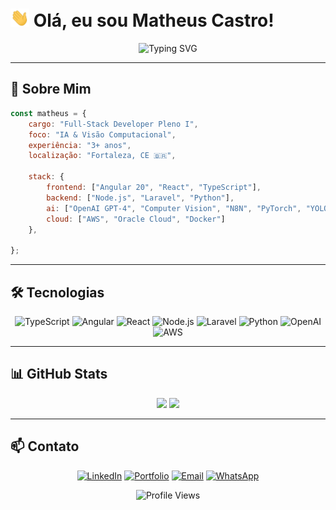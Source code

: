 # <img src="https://raw.githubusercontent.com/ABSphreak/ABSphreak/master/gifs/Hi.gif" width="30px"> Olá, eu sou Matheus Castro!

<div align="center">
  <img src="https://readme-typing-svg.herokuapp.com?font=Fira+Code&size=28&duration=2800&pause=2000&color=A9FEF7&center=true&vCenter=true&width=600&lines=Full-Stack+Developer;IA+%26+Computer+Vision;Fortaleza%2C+Ceará+-+Brasil" alt="Typing SVG" />
</div>

---

## 🚀 Sobre Mim

```javascript
const matheus = {
    cargo: "Full-Stack Developer Pleno I",
    foco: "IA & Visão Computacional",
    experiência: "3+ anos",
    localização: "Fortaleza, CE 🇧🇷",
    
    stack: {
        frontend: ["Angular 20", "React", "TypeScript"],
        backend: ["Node.js", "Laravel", "Python"],
        ai: ["OpenAI GPT-4", "Computer Vision", "N8N", "PyTorch", "YOLO"],
        cloud: ["AWS", "Oracle Cloud", "Docker"]
    },
    
};
```

---

## 🛠️ Tecnologias

<div align="center">

![TypeScript](https://img.shields.io/badge/-TypeScript-3178C6?style=for-the-badge&logo=typescript&logoColor=white)
![Angular](https://img.shields.io/badge/-Angular_20-DD0031?style=for-the-badge&logo=angular&logoColor=white)
![React](https://img.shields.io/badge/-React-61DAFB?style=for-the-badge&logo=react&logoColor=black)
![Node.js](https://img.shields.io/badge/-Node.js-339933?style=for-the-badge&logo=node.js&logoColor=white)
![Laravel](https://img.shields.io/badge/-Laravel-FF2D20?style=for-the-badge&logo=laravel&logoColor=white)
![Python](https://img.shields.io/badge/-Python-3776AB?style=for-the-badge&logo=python&logoColor=white)
![OpenAI](https://img.shields.io/badge/-OpenAI-412991?style=for-the-badge&logo=openai&logoColor=white)
![AWS](https://img.shields.io/badge/-AWS-232F3E?style=for-the-badge&logo=amazon-aws&logoColor=white)

</div>

---

## 📊 GitHub Stats

<div align="center">
  <img height="180em" src="https://github-readme-stats.vercel.app/api?username=realmcastro&show_icons=true&theme=tokyonight&include_all_commits=true&count_private=true"/>
  <img height="180em" src="https://github-readme-stats.vercel.app/api/top-langs/?username=realmcastro&layout=compact&langs_count=6&theme=tokyonight"/>
</div>

---

## 📫 Contato

<div align="center">

[![LinkedIn](https://img.shields.io/badge/-LinkedIn-0077B5?style=for-the-badge&logo=linkedin&logoColor=white)](https://linkedin.com/in/realmcastro)
[![Portfolio](https://img.shields.io/badge/-Portfolio-FF5722?style=for-the-badge&logo=google-chrome&logoColor=white)](https://realmcastro.dev)
[![Email](https://img.shields.io/badge/-Email-D14836?style=for-the-badge&logo=gmail&logoColor=white)](mailto:realmcastro.dev@gmail.com)
[![WhatsApp](https://img.shields.io/badge/-WhatsApp-25D366?style=for-the-badge&logo=whatsapp&logoColor=white)](https://wa.me/5585981608052)

<img src="https://komarev.com/ghpvc/?username=realmcastro&color=blueviolet&style=for-the-badge&label=VISUALIZAÇÕES" alt="Profile Views" />

</div>
